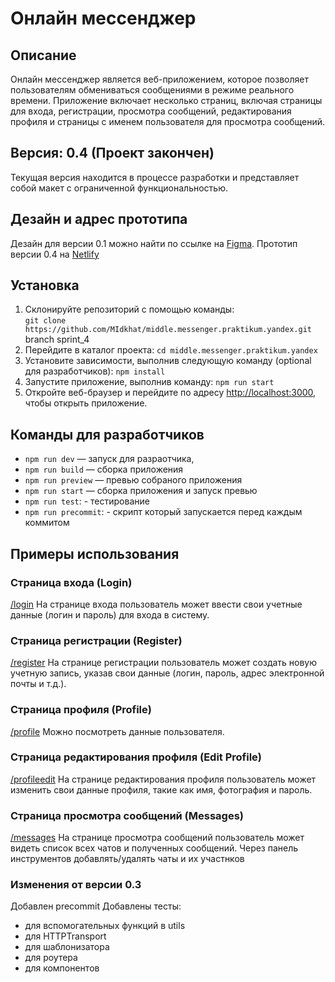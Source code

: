 # Онлайн мессенджер

## Описание

Онлайн мессенджер является веб-приложением, которое позволяет пользователям обмениваться сообщениями
в режиме реального времени. Приложение включает несколько страниц, включая страницы для входа,
регистрации, просмотра сообщений, редактирования профиля и страницы с именем пользователя для
просмотра сообщений.

## Версия: 0.4 (Проект закончен)

Текущая версия находится в процессе разработки и представляет собой макет с ограниченной
функциональностью.

## Дезайн и адрес прототипа

Дезайн для версии 0.1 можно найти по ссылке на
[Figma](https://www.figma.com/file/3fadPRCD38XteX6sDx6hNk/Messenger?type=design&node-id=0%3A1&t=PYURXJQ9XpU48Zk7-1).
Прототип версии 0.4 на [Netlify](https://deploy-preview-2--brilliant-sptint4.netlify.app/profile)

## Установка

1.  Склонируйте репозиторий с помощью команды:  
    `git clone https://github.com/MIdkhat/middle.messenger.praktikum.yandex.git` branch sprint_4
2.  Перейдите в каталог проекта: `cd middle.messenger.praktikum.yandex`
3.  Установите зависимости, выполнив следующую команду (optional для разработчиков): `npm install`
4.  Запустите приложение, выполнив команду: `npm run start`
5.  Откройте веб-браузер и перейдите по адресу [http://localhost:3000](http://localhost:3000), чтобы
    открыть приложение.

## Команды для разработчиков

- `npm run dev` — запуск для разраотчика,
- `npm run build` — сборка приложения
- `npm run preview` — превью собраного приложения
- `npm run start` — сборка приложения и запуск превью
- `npm run test`: - тестирование
- `npm run precommit`: - скрипт который запускается перед каждым коммитом

## Примеры использования

### Страница входа (Login)

[/login](http://localhost:3000/login) На странице входа пользователь может ввести свои учетные
данные (логин и пароль) для входа в систему.

### Страница регистрации (Register)

[/register](http://localhost:3000/register) На странице регистрации пользователь может создать новую
учетную запись, указав свои данные (логин, пароль, адрес электронной почты и т.д.).

### Страница профиля (Profile)

[/profile](http://localhost:3000/profile) Можно посмотреть данные пользователя.

### Страница редактирования профиля (Edit Profile)

[/profileedit](http://localhost:3000/profileedit) На странице редактирования профиля пользователь
может изменить свои данные профиля, такие как имя, фотография и пароль.

### Страница просмотра сообщений (Messages)

[/messages](http://localhost:3000/messenger) На странице просмотра сообщений пользователь может
видеть список всех чатов и полученных сообщений. Через панель инструментов добавлять/удалять чаты и
их участнков

### Изменения от версии 0.3

Добавлен precommit
Добавлены тесты:

- для вспомогательных функций в utils
- для HTTPTransport
- для шаблонизатора
- для роутера
- для компонентов
